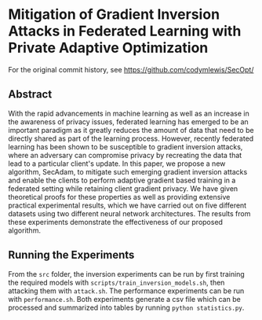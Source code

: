 # Mitigation of Gradient Inversion Attacks in Federated Learning with Private Adaptive Optimization

For the original commit history, see https://github.com/codymlewis/SecOpt/

## Abstract

With the rapid advancements in machine learning as well as an increase in the awareness of privacy issues, federated learning has emerged to be an important paradigm as it greatly reduces the amount of data that need to be directly shared as part of the learning process. However, recently federated learning has been shown to be susceptible to gradient inversion attacks, where an adversary can compromise privacy by recreating the data that lead to a particular client's update. In this paper, we propose a new algorithm, SecAdam, to mitigate such emerging gradient inversion attacks and enable the clients to perform adaptive gradient based training in a federated setting while retaining client gradient privacy. We have given theoretical proofs for these properties as well as providing extensive practical experimental results, which we have carried out on five different datasets using two different neural network architectures. The results from these experiments demonstrate the effectiveness of our proposed algorithm.

## Running the Experiments

From the `src` folder, the inversion experiments can be run by first training the required models with `scripts/train_inversion_models.sh`, then attacking them with `attack.sh`. The performance experiments can be run with `performance.sh`. Both experiments generate a csv file which can be processed and summarized into tables by running `python statistics.py`.
